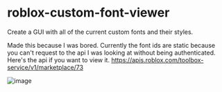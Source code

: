 # roblox-custom-font-viewer
Create a GUI with all of the current custom fonts and their styles.

Made this because I was bored. Currently the font ids are static because you can't request to the api I was looking at without being authenticated. Here's the api if you want to view it. https://apis.roblox.com/toolbox-service/v1/marketplace/73

![image](https://user-images.githubusercontent.com/56797207/203503004-02da9d5a-38d2-4a88-a887-dd0cde954437.png)
